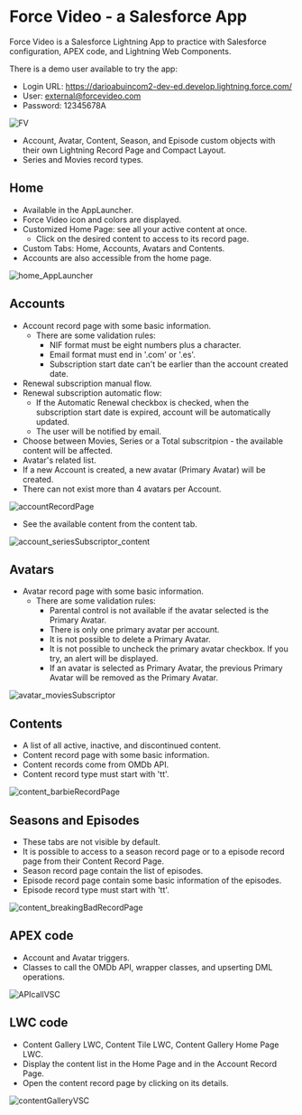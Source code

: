 # Force Video - a Salesforce App
Force Video is a Salesforce Lightning App to practice with Salesforce configuration, APEX code, and Lightning Web Components. 

There is a demo user available to try the app:
- Login URL: https://darioabuincom2-dev-ed.develop.lightning.force.com/
- User: external@forcevideo.com
- Password: 12345678A

![FV](https://github.com/abuindario/ForceVideo/assets/92298516/ff280110-092b-4f99-801d-0dcecf07848c)

- Account, Avatar, Content, Season, and Episode custom objects with their own Lightning Record Page and Compact Layout.
- Series and Movies record types. 
## Home
- Available in the AppLauncher.
- Force Video icon and colors are displayed.
- Customized Home Page: see all your active content at once.
  - Click on the desired content to access to its record page.
- Custom Tabs: Home, Accounts, Avatars and Contents.
- Accounts are also accessible from the home page.
  
![home_AppLauncher](https://github.com/abuindario/ForceVideo/assets/92298516/b634a0b4-b230-4daa-8e3e-8fdc6cff636b)

## Accounts
- Account record page with some basic information.
  - There are some validation rules:
    - NIF format must be eight numbers plus a character.
    - Email format must end in '.com' or '.es'.
    - Subscription start date can't be earlier than the account created date.
- Renewal subscription manual flow.
- Renewal subscription automatic flow:
  - If the Automatic Renewal checkbox is checked, when the subscription start date is expired, account will be automatically updated.
  - The user will be notified by email.
- Choose between Movies, Series or a Total subscritpion - the available content will be affected.
- Avatar's related list.
- If a new Account is created, a new avatar (Primary Avatar) will be created.
- There can not exist more than 4 avatars per Account.

![accountRecordPage](https://github.com/abuindario/ForceVideo/assets/92298516/2c180759-2fa7-495d-9877-d74b12582379)

- See the available content from the content tab.

![account_seriesSubscriptor_content](https://github.com/abuindario/ForceVideo/assets/92298516/2fb1f4ad-5502-498b-b874-5647c021c90a)

## Avatars
- Avatar record page with some basic information.
  - There are some validation rules:
    - Parental control is not available if the avatar selected is the Primary Avatar.
    - There is only one primary avatar per account.
    - It is not possible to delete a Primary Avatar.
    - It is not possible to uncheck the primary avatar checkbox. If you try, an alert will be displayed.
    - If an avatar is selected as Primary Avatar, the previous Primary Avatar will be removed as the Primary Avatar.

![avatar_moviesSubscriptor](https://github.com/abuindario/ForceVideo/assets/92298516/a799d17d-08e6-4350-b8c6-83d51bc5350d)

## Contents
- A list of all active, inactive, and discontinued content.
- Content record page with some basic information.
- Content records come from OMDb API.
- Content record type must start with 'tt'.

![content_barbieRecordPage](https://github.com/abuindario/ForceVideo/assets/92298516/a878a329-5f8f-48b4-9049-08e5e532ef91)

## Seasons and Episodes
- These tabs are not visible by default.
- It is possible to access to a season record page or to a episode record page from their Content Record Page.
- Season record page contain the list of episodes.
- Episode record page contain some basic information of the episodes.
- Episode record type must start with 'tt'.

![content_breakingBadRecordPage](https://github.com/abuindario/ForceVideo/assets/92298516/a9c54fde-6d2e-41de-8272-f21677fda02e)

## APEX code
- Account and Avatar triggers.
- Classes to call the OMDb API, wrapper classes, and upserting DML operations.

![APIcallVSC](https://github.com/abuindario/ForceVideo/assets/92298516/d8e6c17f-5a93-492d-86c9-c86ef2405f63)

## LWC code
- Content Gallery LWC, Content Tile LWC, Content Gallery Home Page LWC.
- Display the content list in the Home Page and in the Account Record Page.
- Open the content record page by clicking on its details.

![contentGalleryVSC](https://github.com/abuindario/ForceVideo/assets/92298516/1e0f4c7c-eacb-45fb-b1b8-1c477b002297)

##
